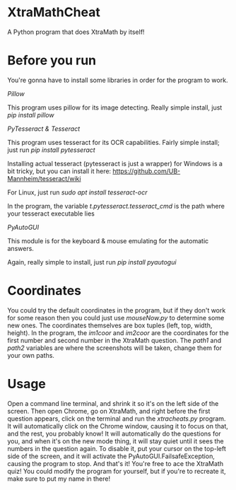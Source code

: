 # XtraMathCheat
A Python program that does XtraMath by itself!
# Before you run
You're gonna have to install some libraries
in order for the program to work.

*Pillow*

This program uses pillow for its image
detecting. Really simple install, just
_pip install pillow_

*PyTesseract & Tesseract*

This program uses tesseract for its
OCR capabilities. Fairly simple install;
just run _pip install pytesseract_

Installing actual tesseract (pytesseract is just a wrapper) for Windows is a bit
tricky, but you can install it here:
https://github.com/UB-Mannheim/tesseract/wiki

For Linux, just run _sudo apt install tesseract-ocr_

In the program, the variable
_t.pytesseract.tesseract\_cmd_ is the path
where your tesseract executable lies

*PyAutoGUI*

This module is for the keyboard & mouse emulating
for the automatic answers.

Again, really simple to install, just run
_pip install pyautogui_

# Coordinates
You could try the default coordinates in the
program, but if they don't work for some
reason then you could just use _mouseNow.py_
to determine some new ones. The coordinates
themselves are box tuples (left, top, width, height).
In the program, the _im1coor_ and _im2coor_ are the
coordinates for the first number and second number
in the XtraMath question. The _path1_ and _path2_
variables are where the screenshots will be taken,
change them for your own paths.

# Usage
Open a command line terminal, and shrink it so it's
on the left side of the screen. Then open Chrome,
go on XtraMath, and right before the first question
appears, click on the terminal and run the _xtracheats.py_
program. It will automatically click on the Chrome window,
causing it to focus on that, and the rest, you probably
know! It will automatically do the questions for you,
and when it's on the new mode thing, it will stay quiet until
it sees the numbers in the question again. To disable it,
put your cursor on the top-left side of the screen, and it
will activate the PyAutoGUI.FailsafeException, causing the
program to stop.
And that's it! You're free to ace the XtraMath quiz!
You could modify the program for yourself, but if you're
to recreate it, make sure to put my name in there!
